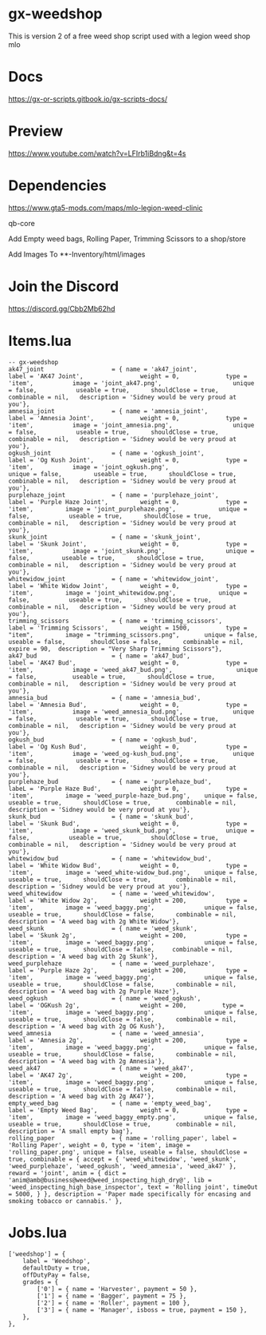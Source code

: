 # gx-weedshop
This is version 2 of a free weed shop script used with a legion weed shop mlo 

# Docs
https://gx-or-scripts.gitbook.io/gx-scripts-docs/

# Preview
https://www.youtube.com/watch?v=LFIrb1iBdng&t=4s

# Dependencies
https://www.gta5-mods.com/maps/mlo-legion-weed-clinic

qb-core

Add Empty weed bags, Rolling Paper, Trimming Scissors to a shop/store

Add Images To **-Inventory/html/images

# Join the Discord
https://discord.gg/Cbb2Mb62hd

# Items.lua
	  
    -- gx-weedshop 
    ak47_joint					 = { name = 'ak47_joint', 			  	  	      label = 'AK47 Joint', 			   weight = 0, 		       type = 'item', 		    image = 'joint_ak47.png', 				     unique = false, 	       useable = true, 	    shouldClose = true,       combinable = nil,   description = 'Sidney would be very proud at you'},
    amnesia_joint				 = { name = 'amnesia_joint', 			  	      label = 'Amnesia Joint', 			   weight = 0, 		       type = 'item', 		    image = 'joint_amnesia.png', 			     unique = false, 	       useable = true, 	    shouldClose = true,       combinable = nil,   description = 'Sidney would be very proud at you'},
    ogkush_joint				 = { name = 'ogkush_joint', 			  	      label = 'Og Kush Joint', 			   weight = 0, 		       type = 'item', 		    image = 'joint_ogkush.png', 				   unique = false,         useable = true, 	    shouldClose = true,       combinable = nil,   description = 'Sidney would be very proud at you'},
    purplehaze_joint			 = { name = 'purplehaze_joint', 			  	  label = 'Purple Haze Joint', 		   weight = 0, 		       type = 'item',         image = 'joint_purplehaze.png', 			 unique = false, 	       useable = true, 	    shouldClose = true,       combinable = nil,   description = 'Sidney would be very proud at you'},
    skunk_joint		             = { name = 'skunk_joint', 			     	      label = 'Skunk Joint', 			   weight = 0, 		       type = 'item', 		    image = 'joint_skunk.png', 			       unique = false, 	       useable = true, 	    shouldClose = true,       combinable = nil,   description = 'Sidney would be very proud at you'},
    whitewidow_joint			 = { name = 'whitewidow_joint', 			  	  label = 'White Widow Joint', 		   weight = 0, 		       type = 'item',         image = 'joint_whitewidow.png', 			 unique = false, 	       useable = true, 	    shouldClose = true,       combinable = nil,   description = 'Sidney would be very proud at you'},
    trimming_scissors	 	     = { name = 'trimming_scissors',           	      label = 'Trimming Scissors',         weight = 1500,          type = "item",         image = "trimming_scissors.png", 	     unique = false, 	       useable = false, 	  shouldClose = false,      combinable = nil,   expire = 90,  description = "Very Sharp Trimming Scissors"},
    ak47_bud					 = { name = 'ak47_bud', 			  	  	      label = 'AK47 Bud', 				   weight = 0, 		       type = 'item', 		    image = 'weed_ak47_bud.png', 				  unique = false, 	       useable = true, 	    shouldClose = true,       combinable = nil,   description = 'Sidney would be very proud at you'},
    amnesia_bud			         = { name = 'amnesia_bud', 			  	          label = 'Amnesia Bud', 			   weight = 0, 		       type = 'item', 		    image = 'weed_amnesia_bud.png', 			 unique = false, 	       useable = true, 	    shouldClose = true,      combinable = nil,   description = 'Sidney would be very proud at you'},
    ogkush_bud				     = { name = 'ogkush_bud', 			  	          label = 'Og Kush Bud', 			   weight = 0, 		       type = 'item', 		    image = 'weed_og-kush_bud.png', 			 unique = false, 	       useable = true,     	shouldClose = true,       combinable = nil,   description = 'Sidney would be very proud at you'},
    purplehaze_bud			     = { name = 'purplehaze_bud', 			  	      labeL = 'Purple Haze Bud', 		   weight = 0, 		       type = 'item',         image = 'weed_purple-haze_bud.png', 	 unique = false, 	       useable = true, 	    shouldClose = true,       combinable = nil,   description = 'Sidney would be very proud at you'},
    skunk_bud				     = { name = 'skunk_bud', 			     	      label = 'Skunk Bud', 				   weight = 0, 		       type = 'item', 		    image = 'weed_skunk_bud.png', 			   unique = false,       	 useable = true, 	    shouldClose = true,       combinable = nil,   description = 'Sidney would be very proud at you'},
    whitewidow_bud 			     = { name = 'whitewidow_bud', 			  	      label = 'White Widow Bud', 		   weight = 0, 		       type = 'item',         image = 'weed_white-widow_bud.png', 	 unique = false, 	       useable = true, 	    shouldClose = true,       combinable = nil,   description = 'Sidney would be very proud at you'},
    weed_whitewidow              = { name = 'weed_whitewidow',                   label = 'White Widow 2g',            weight = 200,           type = 'item',         image = 'weed_baggy.png',              unique = false,         useable = true,      shouldClose = false,      combinable = nil,   description = 'A weed bag with 2g White Widow'},
    weed_skunk                   = { name = 'weed_skunk',                         label = 'Skunk 2g',                  weight = 200,           type = 'item',         image = 'weed_baggy.png',              unique = false,         useable = true,      shouldClose = false,     combinable = nil,   description = 'A weed bag with 2g Skunk'},
    weed_purplehaze              = { name = 'weed_purplehaze',                   label = 'Purple Haze 2g',            weight = 200,           type = 'item',         image = 'weed_baggy.png',              unique = false,         useable = true,      shouldClose = false,      combinable = nil,   description = 'A weed bag with 2g Purple Haze'},
    weed_ogkush                  = { name = 'weed_ogkush',                       label = 'OGKush 2g',                 weight = 200,          type = 'item',         image = 'weed_baggy.png',              unique = false,         useable = true,      shouldClose = false,      combinable = nil,   description = 'A weed bag with 2g OG Kush'},
    weed_amnesia                 = { name = 'weed_amnesia',                       label = 'Amnesia 2g',                weight = 200,           type = 'item',         image = 'weed_baggy.png',              unique = false,         useable = true,      shouldClose = false,      combinable = nil,   description = 'A weed bag with 2g Amnesia'},
    weed_ak47                    = { name = 'weed_ak47',                          label = 'AK47 2g',                   weight = 200,           type = 'item',         image = 'weed_baggy.png',              unique = false,         useable = true,      shouldClose = false,      combinable = nil,   description = 'A weed bag with 2g AK47'},
    empty_weed_bag               = { name = 'empty_weed_bag',                     label = 'Empty Weed Bag',            weight = 0,             type = 'item',         image = 'weed_baggy_empty.png',        unique = false,         useable = true,      shouldClose = true,       combinable = nil,   description = 'A small empty bag'},
    rolling_paper                = { name = 'rolling_paper', label = 'Rolling Paper', weight = 0, type = 'item', image = 'rolling_paper.png', unique = false, useable = false, shouldClose = true, combinable = { accept = { 'weed_whitewidow', 'weed_skunk', 'weed_purplehaze', 'weed_ogkush', 'weed_amnesia', 'weed_ak47' }, reward = 'joint', anim = { dict = 'anim@amb@business@weed@weed_inspecting_high_dry@', lib = 'weed_inspecting_high_base_inspector', text = 'Rolling joint', timeOut = 5000, } }, description = 'Paper made specifically for encasing and smoking tobacco or cannabis.' },
	
# Jobs.lua
	['weedshop'] = {
        label = 'Weedshop',
        defaultDuty = true,
        offDutyPay = false,
        grades = {
            ['0'] = { name = 'Harvester', payment = 50 },
            ['1'] = { name = 'Bagger', payment = 75 },
            ['2'] = { name = 'Roller', payment = 100 },
            ['3'] = { name = 'Manager', isboss = true, payment = 150 },
        },
    },

